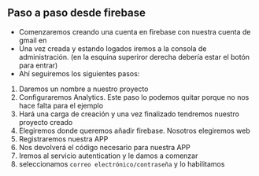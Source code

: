 ## Paso a paso desde firebase

- Comenzaremos creando una cuenta en firebase con nuestra cuenta de gmail en 
- Una vez creada y estando logados iremos a la consola de administración. (en la esquina superiror derecha debería estar el botón para entrar) 
- Ahí seguiremos los siguientes pasos:
1. Daremos un nombre a nuestro proyecto
2. Configuraremos Analytics. Este paso lo podemos quitar porque no nos hace falta para el ejemplo
3. Hará una carga de creación y una vez finalizado tendremos nuestro proyecto creado
4. Elegiremos donde queremos añadir firebase. Nosotros elegiremos web
5. Registraremos nuestra APP
6. Nos devolverá el código necesario para nuestra APP
7. Iremos al servicio autentication y le damos a comenzar
8. seleccionamos `correo electrónico/contraseña` y lo habilitamos 